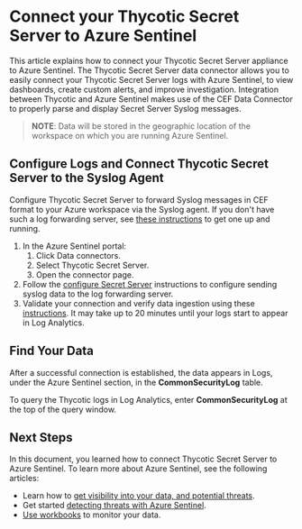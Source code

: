 [title]: # (Azure Sentinel)
[tags]: # (setup)
[priority]: # (2)
# Connect your Thycotic Secret Server to Azure Sentinel

This article explains how to connect your Thycotic Secret Server appliance to Azure Sentinel. The Thycotic Secret Server data connector allows you to easily connect your Thycotic Secret Server logs with Azure Sentinel, to view dashboards, create custom alerts, and improve investigation. Integration between Thycotic and Azure Sentinel makes use of the CEF Data Connector to properly parse and display Secret Server Syslog messages.

>**NOTE**: Data will be stored in the geographic location of the workspace on which you are running Azure Sentinel.

## Configure Logs and Connect Thycotic Secret Server to the Syslog Agent  

Configure Thycotic Secret Server to forward Syslog messages in CEF format to your Azure workspace via the Syslog agent. If you don't have such a log forwarding server, see [these instructions](https://docs.microsoft.com/en-us/azure/sentinel/connect-cef-agent) to get one up and running.

1. In the Azure Sentinel portal:
   1. Click Data connectors.
   1. Select Thycotic Secret Server.
   1. Open the connector page.
1. Follow the [configure Secret Server](https://thy.center/ss/link/syslog) instructions to configure sending syslog data to the log forwarding server.
1. Validate your connection and verify data ingestion using these [instructions](https://docs.microsoft.com/en-us/azure/sentinel/connect-cef-verify). It may take up to 20 minutes until your logs start to appear in Log Analytics.

## Find Your Data

After a successful connection is established, the data appears in Logs, under the Azure Sentinel section, in the __CommonSecurityLog__ table.

To query the Thycotic logs in Log Analytics, enter __CommonSecurityLog__ at the top of the query window.

## Next Steps

In this document, you learned how to connect Thycotic Secret Server to Azure Sentinel. To learn more about Azure Sentinel, see the following articles:

* Learn how to [get visibility into your data, and potential threats](https://docs.microsoft.com/en-us/azure/sentinel/quickstart-get-visibility).
* Get started [detecting threats with Azure Sentinel](https://docs.microsoft.com/en-us/azure/sentinel/tutorial-detect-threats-built-in).
* [Use workbooks](https://docs.microsoft.com/en-us/azure/sentinel/tutorial-monitor-your-data) to monitor your data.
